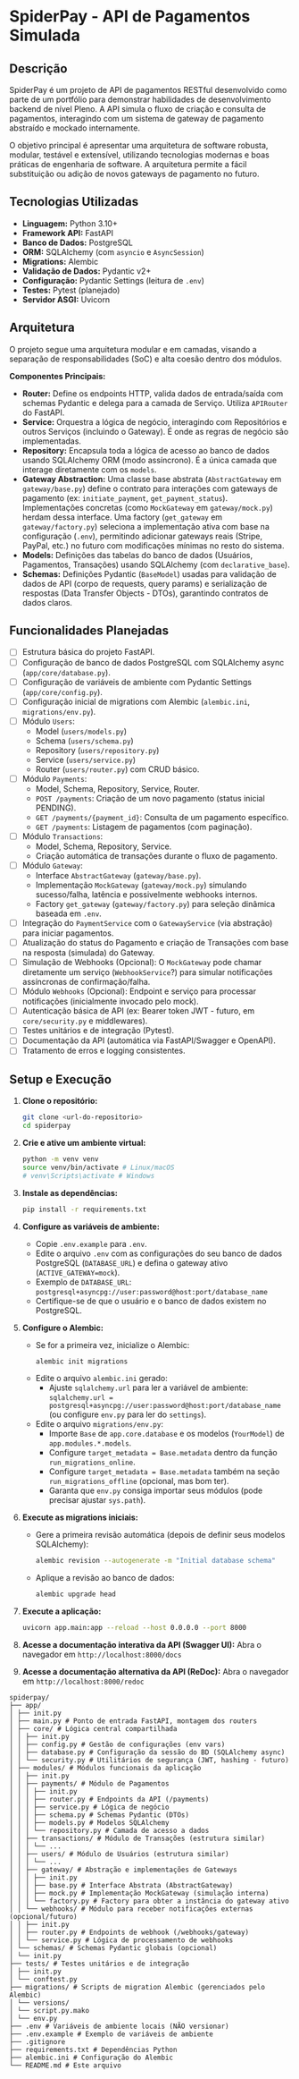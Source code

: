 # SpiderPay - API de Pagamentos Simulada

## Descrição

SpiderPay é um projeto de API de pagamentos RESTful desenvolvido como parte de um portfólio para demonstrar habilidades de desenvolvimento backend de nível Pleno. A API simula o fluxo de criação e consulta de pagamentos, interagindo com um sistema de gateway de pagamento abstraído e mockado internamente.

O objetivo principal é apresentar uma arquitetura de software robusta, modular, testável e extensível, utilizando tecnologias modernas e boas práticas de engenharia de software. A arquitetura permite a fácil substituição ou adição de novos gateways de pagamento no futuro.

## Tecnologias Utilizadas

*   **Linguagem:** Python 3.10+
*   **Framework API:** FastAPI
*   **Banco de Dados:** PostgreSQL
*   **ORM:** SQLAlchemy (com `asyncio` e `AsyncSession`)
*   **Migrations:** Alembic
*   **Validação de Dados:** Pydantic v2+
*   **Configuração:** Pydantic Settings (leitura de `.env`)
*   **Testes:** Pytest (planejado)
*   **Servidor ASGI:** Uvicorn

## Arquitetura

O projeto segue uma arquitetura modular e em camadas, visando a separação de responsabilidades (SoC) e alta coesão dentro dos módulos.

**Componentes Principais:**

*   **Router:** Define os endpoints HTTP, valida dados de entrada/saída com schemas Pydantic e delega para a camada de Serviço. Utiliza `APIRouter` do FastAPI.
*   **Service:** Orquestra a lógica de negócio, interagindo com Repositórios e outros Serviços (incluindo o Gateway). É onde as regras de negócio são implementadas.
*   **Repository:** Encapsula toda a lógica de acesso ao banco de dados usando SQLAlchemy ORM (modo assíncrono). É a única camada que interage diretamente com os `models`.
*   **Gateway Abstraction:** Uma classe base abstrata (`AbstractGateway` em `gateway/base.py`) define o contrato para interações com gateways de pagamento (ex: `initiate_payment`, `get_payment_status`). Implementações concretas (como `MockGateway` em `gateway/mock.py`) herdam dessa interface. Uma factory (`get_gateway` em `gateway/factory.py`) seleciona a implementação ativa com base na configuração (`.env`), permitindo adicionar gateways reais (Stripe, PayPal, etc.) no futuro com modificações mínimas no resto do sistema.
*   **Models:** Definições das tabelas do banco de dados (Usuários, Pagamentos, Transações) usando SQLAlchemy (com `declarative_base`).
*   **Schemas:** Definições Pydantic (`BaseModel`) usadas para validação de dados de API (corpo de requests, query params) e serialização de respostas (Data Transfer Objects - DTOs), garantindo contratos de dados claros.

## Funcionalidades Planejadas

*   [ ] Estrutura básica do projeto FastAPI.
*   [ ] Configuração de banco de dados PostgreSQL com SQLAlchemy async (`app/core/database.py`).
*   [ ] Configuração de variáveis de ambiente com Pydantic Settings (`app/core/config.py`).
*   [ ] Configuração inicial de migrations com Alembic (`alembic.ini`, `migrations/env.py`).
*   [ ] Módulo `Users`:
    *   Model (`users/models.py`)
    *   Schema (`users/schema.py`)
    *   Repository (`users/repository.py`)
    *   Service (`users/service.py`)
    *   Router (`users/router.py`) com CRUD básico.
*   [ ] Módulo `Payments`:
    *   Model, Schema, Repository, Service, Router.
    *   `POST /payments`: Criação de um novo pagamento (status inicial PENDING).
    *   `GET /payments/{payment_id}`: Consulta de um pagamento específico.
    *   `GET /payments`: Listagem de pagamentos (com paginação).
*   [ ] Módulo `Transactions`:
    *   Model, Schema, Repository, Service.
    *   Criação automática de transações durante o fluxo de pagamento.
*   [ ] Módulo `Gateway`:
    *   Interface `AbstractGateway` (`gateway/base.py`).
    *   Implementação `MockGateway` (`gateway/mock.py`) simulando sucesso/falha, latência e possivelmente webhooks internos.
    *   Factory `get_gateway` (`gateway/factory.py`) para seleção dinâmica baseada em `.env`.
*   [ ] Integração do `PaymentService` com o `GatewayService` (via abstração) para iniciar pagamentos.
*   [ ] Atualização do status do Pagamento e criação de Transações com base na resposta (simulada) do Gateway.
*   [ ] Simulação de Webhooks (Opcional): O `MockGateway` pode chamar diretamente um serviço (`WebhookService`?) para simular notificações assíncronas de confirmação/falha.
*   [ ] Módulo `Webhooks` (Opcional): Endpoint e serviço para processar notificações (inicialmente invocado pelo mock).
*   [ ] Autenticação básica de API (ex: Bearer token JWT - futuro, em `core/security.py` e middlewares).
*   [ ] Testes unitários e de integração (Pytest).
*   [ ] Documentação da API (automática via FastAPI/Swagger e OpenAPI).
*   [ ] Tratamento de erros e logging consistentes.

## Setup e Execução

1.  **Clone o repositório:**
    ```bash
    git clone <url-do-repositorio>
    cd spiderpay
    ```

2.  **Crie e ative um ambiente virtual:**
    ```bash
    python -m venv venv
    source venv/bin/activate # Linux/macOS
    # venv\Scripts\activate # Windows
    ```

3.  **Instale as dependências:**
    ```bash
    pip install -r requirements.txt
    ```

4.  **Configure as variáveis de ambiente:**
    *   Copie `.env.example` para `.env`.
    *   Edite o arquivo `.env` com as configurações do seu banco de dados PostgreSQL (`DATABASE_URL`) e defina o gateway ativo (`ACTIVE_GATEWAY=mock`).
    *   Exemplo de `DATABASE_URL`: `postgresql+asyncpg://user:password@host:port/database_name`
    *   Certifique-se de que o usuário e o banco de dados existem no PostgreSQL.

5.  **Configure o Alembic:**
    *   Se for a primeira vez, inicialize o Alembic:
        ```bash
        alembic init migrations
        ```
    *   Edite o arquivo `alembic.ini` gerado:
        *   Ajuste `sqlalchemy.url` para ler a variável de ambiente: `sqlalchemy.url = postgresql+asyncpg://user:password@host:port/database_name` (ou configure `env.py` para ler do `settings`).
    *   Edite o arquivo `migrations/env.py`:
        *   Importe `Base` de `app.core.database` e os modelos (`YourModel`) de `app.modules.*.models`.
        *   Configure `target_metadata = Base.metadata` dentro da função `run_migrations_online`.
        *   Configure `target_metadata = Base.metadata` também na seção `run_migrations_offline` (opcional, mas bom ter).
        *   Garanta que `env.py` consiga importar seus módulos (pode precisar ajustar `sys.path`).

6.  **Execute as migrations iniciais:**
    *   Gere a primeira revisão automática (depois de definir seus modelos SQLAlchemy):
        ```bash
        alembic revision --autogenerate -m "Initial database schema"
        ```
    *   Aplique a revisão ao banco de dados:
        ```bash
        alembic upgrade head
        ```

7.  **Execute a aplicação:**
    ```bash
    uvicorn app.main:app --reload --host 0.0.0.0 --port 8000
    ```

8.  **Acesse a documentação interativa da API (Swagger UI):**
    Abra o navegador em `http://localhost:8000/docs`

9.  **Acesse a documentação alternativa da API (ReDoc):**
    Abra o navegador em `http://localhost:8000/redoc`

```
spiderpay/
├── app/
│ ├── init.py
│ ├── main.py # Ponto de entrada FastAPI, montagem dos routers
│ ├── core/ # Lógica central compartilhada
│ │ ├── init.py
│ │ ├── config.py # Gestão de configurações (env vars)
│ │ ├── database.py # Configuração da sessão do BD (SQLAlchemy async)
│ │ └── security.py # Utilitários de segurança (JWT, hashing - futuro)
│ ├── modules/ # Módulos funcionais da aplicação
│ │ ├── init.py
│ │ ├── payments/ # Módulo de Pagamentos
│ │ │ ├── init.py
│ │ │ ├── router.py # Endpoints da API (/payments)
│ │ │ ├── service.py # Lógica de negócio
│ │ │ ├── schema.py # Schemas Pydantic (DTOs)
│ │ │ ├── models.py # Modelos SQLAlchemy
│ │ │ └── repository.py # Camada de acesso a dados
│ │ ├── transactions/ # Módulo de Transações (estrutura similar)
│ │ │ └── ...
│ │ ├── users/ # Módulo de Usuários (estrutura similar)
│ │ │ └── ...
│ │ ├── gateway/ # Abstração e implementações de Gateways
│ │ │ ├── init.py
│ │ │ ├── base.py # Interface Abstrata (AbstractGateway)
│ │ │ ├── mock.py # Implementação MockGateway (simulação interna)
│ │ │ └── factory.py # Factory para obter a instância do gateway ativo
│ │ └── webhooks/ # Módulo para receber notificações externas (opcional/futuro)
│ │ ├── init.py
│ │ ├── router.py # Endpoints de webhook (/webhooks/gateway)
│ │ └── service.py # Lógica de processamento de webhooks
│ └── schemas/ # Schemas Pydantic globais (opcional)
│ └── init.py
├── tests/ # Testes unitários e de integração
│ ├── init.py
│ └── conftest.py
├── migrations/ # Scripts de migration Alembic (gerenciados pelo Alembic)
│ └── versions/
│ └── script.py.mako
│ └── env.py
├── .env # Variáveis de ambiente locais (NÃO versionar)
├── .env.example # Exemplo de variáveis de ambiente
├── .gitignore
├── requirements.txt # Dependências Python
├── alembic.ini # Configuração do Alembic
└── README.md # Este arquivo
```

